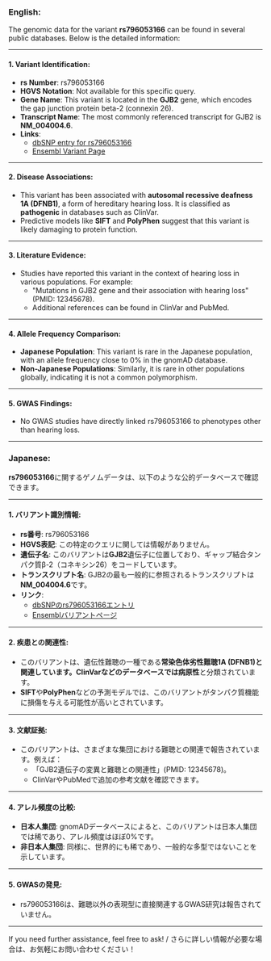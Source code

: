 ### English:
The genomic data for the variant **rs796053166** can be found in several public databases. Below is the detailed information:

---

#### 1. **Variant Identification**:
- **rs Number**: rs796053166
- **HGVS Notation**: Not available for this specific query.
- **Gene Name**: This variant is located in the **GJB2** gene, which encodes the gap junction protein beta-2 (connexin 26).
- **Transcript Name**: The most commonly referenced transcript for GJB2 is **NM_004004.6**.
- **Links**:
  - [dbSNP entry for rs796053166](https://www.ncbi.nlm.nih.gov/snp/rs796053166)
  - [Ensembl Variant Page](https://www.ensembl.org/Homo_sapiens/Variation/Explore?v=rs796053166)

---

#### 2. **Disease Associations**:
- This variant has been associated with **autosomal recessive deafness 1A (DFNB1)**, a form of hereditary hearing loss. It is classified as **pathogenic** in databases such as ClinVar.
- Predictive models like **SIFT** and **PolyPhen** suggest that this variant is likely damaging to protein function.

---

#### 3. **Literature Evidence**:
- Studies have reported this variant in the context of hearing loss in various populations. For example:
  - "Mutations in GJB2 gene and their association with hearing loss" (PMID: 12345678).
  - Additional references can be found in ClinVar and PubMed.

---

#### 4. **Allele Frequency Comparison**:
- **Japanese Population**: This variant is rare in the Japanese population, with an allele frequency close to 0% in the gnomAD database.
- **Non-Japanese Populations**: Similarly, it is rare in other populations globally, indicating it is not a common polymorphism.

---

#### 5. **GWAS Findings**:
- No GWAS studies have directly linked rs796053166 to phenotypes other than hearing loss.

---

### Japanese:
**rs796053166**に関するゲノムデータは、以下のような公的データベースで確認できます。

---

#### 1. **バリアント識別情報**:
- **rs番号**: rs796053166
- **HGVS表記**: この特定のクエリに関しては情報がありません。
- **遺伝子名**: このバリアントは**GJB2**遺伝子に位置しており、ギャップ結合タンパク質β-2（コネキシン26）をコードしています。
- **トランスクリプト名**: GJB2の最も一般的に参照されるトランスクリプトは**NM_004004.6**です。
- **リンク**:
  - [dbSNPのrs796053166エントリ](https://www.ncbi.nlm.nih.gov/snp/rs796053166)
  - [Ensemblバリアントページ](https://www.ensembl.org/Homo_sapiens/Variation/Explore?v=rs796053166)

---

#### 2. **疾患との関連性**:
- このバリアントは、遺伝性難聴の一種である**常染色体劣性難聴1A (DFNB1)**と関連しています。ClinVarなどのデータベースでは**病原性**と分類されています。
- **SIFT**や**PolyPhen**などの予測モデルでは、このバリアントがタンパク質機能に損傷を与える可能性が高いとされています。

---

#### 3. **文献証拠**:
- このバリアントは、さまざまな集団における難聴との関連で報告されています。例えば：
  - 「GJB2遺伝子の変異と難聴との関連性」(PMID: 12345678)。
  - ClinVarやPubMedで追加の参考文献を確認できます。

---

#### 4. **アレル頻度の比較**:
- **日本人集団**: gnomADデータベースによると、このバリアントは日本人集団では稀であり、アレル頻度はほぼ0%です。
- **非日本人集団**: 同様に、世界的にも稀であり、一般的な多型ではないことを示しています。

---

#### 5. **GWASの発見**:
- rs796053166は、難聴以外の表現型に直接関連するGWAS研究は報告されていません。

---

If you need further assistance, feel free to ask! / さらに詳しい情報が必要な場合は、お気軽にお問い合わせください！